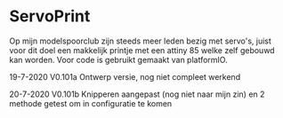 # ServoPrint

Op mijn modelspoorclub zijn steeds meer leden bezig met servo's, juist voor dit doel een makkelijk printje met een attiny 85 welke zelf gebouwd kan worden.
Voor code is gebruikt gemaakt van platformIO.

19-7-2020 V0.101a      Ontwerp versie, nog niet compleet werkend

20-7-2020 V0.101b      Knipperen aangepast (nog niet naar mijn zin) en 2 methode getest om in configuratie te komen

